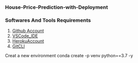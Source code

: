### House-Price-Prediction-with-Deployment
### Softwares And Tools Requirements

1. [Github Account](https://github.com)
2. [VSCode_IDE](https://code.visualstudio.com/)
3. [HerokuAccount](https://heroku.com)
4. [GitCLI](https://git-scm.com/docs/gitcli)

Creat a new environment
conda create -p venv python==3.7 -y